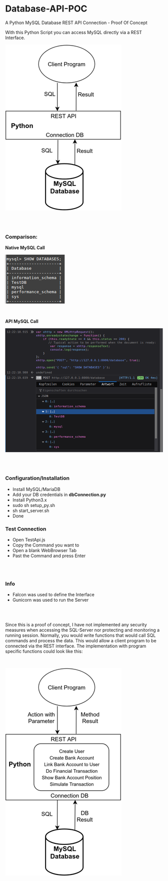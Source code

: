 # Database-API-POC
A Python MySQL Database REST API Connection - Proof Of Concept

With this Python Script you can access MySQL directly via a REST Interface.


![Direct Connection](img/direct_connection.png)

<br>
<br>

<h3>Comparison:</h3>

**Native MySQL Call**

![Native MySQL Client](img/Screen2.png) 

<br>

**API MySQL Call**

![Py API MySQL Client](img/Screen1.png) 


<br>
<br>

<h3>Configuration/Installation</h3>

- Install MySQL/MariaDB
- Add your DB credentials in **dbConnection.py**
- Install Python3.x
- sudo sh setup_py.sh
- sh start_server.sh
- Done

<h3>Test Connection</h3>

- Open TestApi.js
- Copy the Command you want to
- Open a blank WebBrowser Tab
- Past the Command and press Enter

<br>
<br>

<h3>Info</h3>

- Falcon was used to define the Interface
- Gunicorn was used to run the Server


<br>
<br>

Since this is a proof of concept, I have not implemented any security measures when accessing the SQL-Server nor protecting and monitoring a running session.
Normally, you would write functions that would call SQL commands and process the data. This would allow a client program to be connected via the REST interface.
The implementation with program specific functions could look like this:

<br>

![Bank Interface](img/bank_connection.png) 
